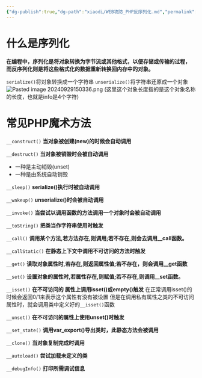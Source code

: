 ```yaml
---
{"dg-publish":true,"dg-path":"xiaodi/WEB攻防_PHP反序列化.md","permalink":"/xiaodi/WEB攻防_PHP反序列化/","title":"WEB攻防_PHP反序列化"}
---
```


# 什么是序列化
**在编程中，序列化是将对象转换为字节流或其他格式，以便存储或传输的过程，**
**而反序列化则是将这些格式化的数据重新转换回内存中的对象。**

`serialize()`将对象转换成一个字符串
`unserialize()`将字符串还原成一个对象
![Pasted image 20240929150336.png](/img/user/picture/Pasted%20image%2020240929150336.png)
(这里这个对象长度指的是这个对象名称的长度，也就是info是4个字符)


# 常见PHP魔术方法

 `__construct()`
**当对象被创建(new)的时候会自动调用**

`__destruct()`
**当对象被销毁时会被自动调用**
+ 一种是主动销毁(unset)
+ 一种是由系统自动销毁

`__sleep()`
**serialize()执行时被自动调用**

`__wakeup()`
**unserialize()时会被自动调用**

`__invoke()`
**当尝试以调用函数的方法调用一个对象时会被自动调用**

`__toString()`
**把类当作字符串使用时触发**

`__call()`
**调用某个方法,若方法存在,则调用;若不存在,则会去调用__call函数。**

`__callStatic()`
**在静态上下文中调用不可访问的方法时触发**
 
`__get()`
**读取对象属性时,若存在,则返回属性值;若不存在，则会调用__get函数**

`__set()` 
**设置对象的属性时,若属性存在,则赋值;若不存在,则调用__set函数。**

`__isset()`
**在不可访问的 属性上调用isset()或empty()触发**
在正常调用isset()的时候会返回0/1来表示这个属性有没有被设置
但是在调用私有属性之类的不可访问属性时，就会调用类中定义好的`__isset()`函数

`__unset()`
**在不可访问的属性上使用unset()时触发**

`__set_state()`
**调用var_export()导出类时，此静态方法会被调用**

`__clone()`
**当对象复制完成时调用**

`__autoload()`
**尝试加载未定义的类**

`__debugInfo()`
**打印所需调试信息**


